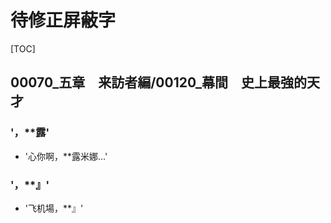 # 待修正屏蔽字

[TOC]

## 00070_五章　来訪者編/00120_幕間　史上最強的天才

### '，**露'

- '心你啊，**露米娜…'

### '，**』'

- '飞机場，**』'
